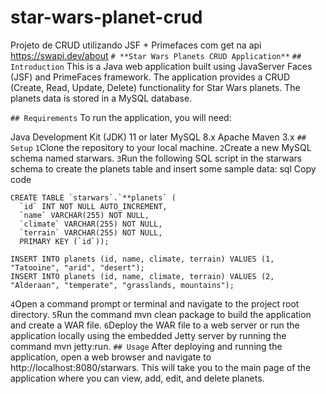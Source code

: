 # star-wars-planet-crud
Projeto de CRUD utilizando JSF + Primefaces com get na api https://swapi.dev/about
`# **Star Wars Planets CRUD Application**`
`## Introduction`
This is a Java web application built using JavaServer Faces (JSF) and PrimeFaces framework. The application provides a CRUD (Create, Read, Update, Delete) functionality for Star Wars planets. The planets data is stored in a MySQL database.

`## Requirements`
To run the application, you will need:

Java Development Kit (JDK) 11 or later
MySQL 8.x
Apache Maven 3.x
`## Setup`
`1`Clone the repository to your local machine.
`2`Create a new MySQL schema named starwars.
`3`Run the following SQL script in the starwars schema to create the planets table and insert some sample data:
sql
Copy code
```
CREATE TABLE `starwars`.`**planets` (
  `id` INT NOT NULL AUTO_INCREMENT,
  `name` VARCHAR(255) NOT NULL,
  `climate` VARCHAR(255) NOT NULL,
  `terrain` VARCHAR(255) NOT NULL,
  PRIMARY KEY (`id`));

INSERT INTO planets (id, name, climate, terrain) VALUES (1, "Tatooine", "arid", "desert");
INSERT INTO planets (id, name, climate, terrain) VALUES (2, "Alderaan", "temperate", "grasslands, mountains");
```
`4`Open a command prompt or terminal and navigate to the project root directory.
`5`Run the command mvn clean package to build the application and create a WAR file.
`6`Deploy the WAR file to a web server or run the application locally using the embedded Jetty server by running the command mvn jetty:run.
`## Usage`
After deploying and running the application, open a web browser and navigate to http://localhost:8080/starwars. This will take you to the main page of the application where you can view, add, edit, and delete planets.
